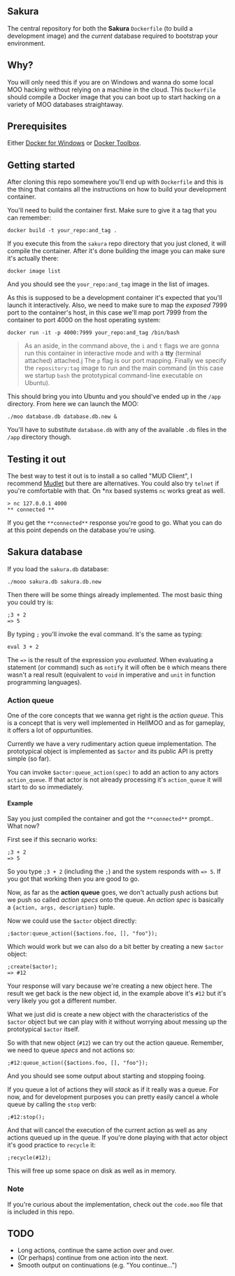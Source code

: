 ## Sakura
The central repository for both the **Sakura** `Dockerfile` (to build a development image) and the *current* database required to bootstrap your environment.

## Why?
You will only need this if you are on Windows and wanna do some local MOO hacking without relying on a machine in the cloud. This `Dockerfile` should compile a Docker image that you can boot up to start hacking on a variety of MOO databases straightaway.

## Prerequisites
Either [Docker for Windows](https://www.docker.com/docker-windows) or [Docker Toolbox](https://www.docker.com/products/docker-toolbox).

## Getting started
After cloning this repo somewhere you'll end up with `Dockerfile` and this is the thing that contains all the instructions on how to build your development container.

You'll need to build the container first. Make sure to give it a tag that you can remember:

    docker build -t your_repo:and_tag .

If you execute this from the `sakura` repo directory that you just cloned, it will compile the container. After it's done building the image you can make sure it's actually there:

    docker image list

And you should see the `your_repo:and_tag` image in the list of images. 

As this is supposed to be a development container it's expected that you'll launch it interactively. Also, we need to make sure to map the *exposed* 7999 port to the container's host, in this case we'll map port 7999 from the container to port 4000 on the host operating system:

    docker run -it -p 4000:7999 your_repo:and_tag /bin/bash

> As an aside, in the command above, the `i` and `t` flags we are gonna run this container in interactive mode and with a **tty** (terminal attached) attached.j The `p` flag is our port mapping. Finally we specify the `repository:tag` image to run and the main command (in this case we startup `bash` the prototypical command-line executable on Ubuntu).

This should bring you into Ubuntu and you should've ended up in the `/app` directory. From here we can launch the MOO:

    ./moo database.db database.db.new &

You'll have to substitute `database.db` with any of the available `.db` files in the `/app` directory though.

## Testing it out
The best way to test it out is to install a so called "MUD Client", I recommend [Mudlet](https://www.mudlet.org/) but there are alternatives. You could also try `telnet` if you're comfortable with that. On *nx based systems `nc` works great as well.

    > nc 127.0.0.1 4000
    ** connected **

If you get the `**connected**` response you're good to go. What you can do at this point depends on the database you're using.

## Sakura database
If you load the `sakura.db` database:

    ./mooo sakura.db sakura.db.new

Then there will be some things already implemented. The most basic thing you could try is:

    ;3 + 2
    => 5

By typing `;` you'll invoke the eval command. It's the same as typing:

    eval 3 + 2

The `=>` is the result of the expression you *evaluated*. When evaluating a statement (or command) such as `notify` it will often be `0` which means there wasn't a real result (equivalent to `void` in imperative and `unit` in function programming languages).

### Action queue
One of the core concepts that we wanna get right is the *action queue*. This is a concept that is very well implemented in HellMOO and as for gameplay, it offers a lot of oppurtunities.

Currently we have a very rudimentary action queue implementation. The prototypical object is implemented as `$actor` and its public API is pretty simple (so far).

You can invoke `$actor:queue_action(spec)` to add an action to any actors `action_queue`. If that actor is not already processing it's `action_queue` it will start to do so immediately.

#### Example
Say you just compiled the container and got the `**connected**` prompt.. What now?

First see if this secnario works:

    ;3 + 2
    => 5

So you type `;3 + 2` (including the `;`) and the system responds with `=> 5`. If you got that working then you are good to go.

Now, as far as the **action queue** goes, we don't actually push actions but we push so called *action specs* onto the queue. An *action spec* is basically a `{action, args, description}` tuple.

Now we could use the `$actor` object directly:

    ;$actor:queue_action({$actions.foo, [], "foo"});

Which would work but we can also do a bit better by creating a new `$actor` object:

    ;create($actor);
    => #12

Your response will vary because we're creating a new object here. The result we get back is the new object id, in the example above it's `#12` but it's very likely you got a different number.

What we just did is create a new object with the characteristics of the `$actor` object but we can play with it without worrying about messing up the prototypical `$actor` itself.

So with that new object (`#12`) we can try out the action qaueue. Remember, we need to queue *specs* and not actions so:

    ;#12:queue_action({$actions.foo, [], "foo"});

And you should see some output about starting and stopping fooing.

If you queue a lot of actions they will *stack* as if it really was a queue. For now, and for development purposes you can pretty easily cancel a whole queue by calling the `stop` verb:

    ;#12:stop();

And that will cancel the execution of the current action as well as any actions queued up in the queue. If you're done playing with that actor object it's good practice to `recycle` it:

    ;recycle(#12);

This will free up some space on disk as well as in memory.

### Note
If you're curious about the implementation, check out the `code.moo` file that is included in this repo.

## TODO
* Long actions, continue the same action over and over.
* (Or perhaps) continue from one action into the next.
* Smooth output on continuations (e.g. "You continue...")